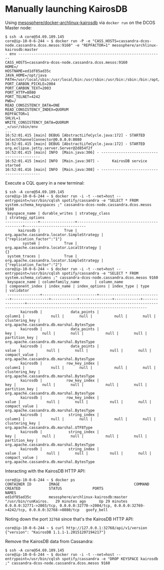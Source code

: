 # Manually launching KairosDB

Using [mesosphere/docker-archlinux-kairosdb](https://github.com/mesosphere/docker-archlinux-kairosdb/) via `docker run` on the DCOS Master node:

    $ ssh -A core@54.69.109.145 
    core@ip-10-0-6-244 ~ $ docker run -P -e "CASS_HOSTS=cassandra-dcos-node.cassandra.dcos.mesos:9160" -e "REPFACTOR=1" mesosphere/archlinux-kairosdb:master
    - env ------------------------------------------------------------------
    CASS_HOSTS=cassandra-dcos-node.cassandra.dcos.mesos:9160
    HOME=/
    HOSTNAME=ed1df85ad35c
    JAVA_HOME=/opt/java
    PATH=/usr/local/sbin:/usr/local/bin:/usr/sbin:/usr/bin:/sbin:/bin:/opt/java/bin
    PORT_CARBON_PICKLE=2004
    PORT_CARBON_TEXT=2003
    PORT_HTTP=8080
    PORT_TELNET=4242
    PWD=/
    READ_CONSISTENCY_DATA=ONE
    READ_CONSISTENCY_INDEX=QUORUM
    REPFACTOR=1
    SHLVL=1
    WRITE_CONSISTENCY_DATA=QUORUM
    _=/usr/sbin/env
    ...
    16:52:01.415 [main] DEBUG [AbstractLifeCycle.java:172] - STARTED SelectChannelConnector@0.0.0.0:8080
    16:52:01.415 [main] DEBUG [AbstractLifeCycle.java:172] - STARTED org.eclipse.jetty.server.Server@2d854f2f
    16:52:01.415 [main] INFO  [Main.java:306] - ------------------------------------------
    16:52:01.415 [main] INFO  [Main.java:307] -      KairosDB service started
    16:52:01.416 [main] INFO  [Main.java:308] - ------------------------------------------

Execute a CQL query in a new terminal:

    $ ssh -A core@54.69.109.145
    core@ip-10-0-6-244 ~ $ docker run -i -t --net=host --entrypoint=/usr/bin/cqlsh spotify/cassandra -e "SELECT * FROM system.schema_keyspaces ;" cassandra-dcos-node.cassandra.dcos.mesos 9160
     keyspace_name | durable_writes | strategy_class                              | strategy_options
    ---------------+----------------+---------------------------------------------+----------------------------
          kairosdb |           True | org.apache.cassandra.locator.SimpleStrategy | {"replication_factor":"1"}
            system |           True |  org.apache.cassandra.locator.LocalStrategy |                         {}
     system_traces |           True | org.apache.cassandra.locator.SimpleStrategy | {"replication_factor":"2"}
    core@ip-10-0-6-244 ~ $ docker run -i -t --net=host --entrypoint=/usr/bin/cqlsh spotify/cassandra -e "SELECT * FROM system.schema_columns ;" cassandra-dcos-node.cassandra.dcos.mesos 9160
     keyspace_name | columnfamily_name       | column_name                 | component_index | index_name | index_options | index_type | type           | validator
     ---------------+-------------------------+-----------------------------+-----------------+------------+---------------+------------+----------------+-----------------------------------------------------------------------------------------------------------------------------
           kairosdb |             data_points |                     column1 |            null |       null |          null |       null | clustering_key |                                                                                   org.apache.cassandra.db.marshal.BytesType
           kairosdb |             data_points |                         key |            null |       null |          null |       null |  partition_key |                                                                                   org.apache.cassandra.db.marshal.BytesType
           kairosdb |             data_points |                       value |            null |       null |          null |       null |  compact_value |                                                                                   org.apache.cassandra.db.marshal.BytesType
           kairosdb |           row_key_index |                     column1 |            null |       null |          null |       null | clustering_key |                                                                                   org.apache.cassandra.db.marshal.BytesType
           kairosdb |           row_key_index |                         key |            null |       null |          null |       null |  partition_key |                                                                                   org.apache.cassandra.db.marshal.BytesType
           kairosdb |           row_key_index |                       value |            null |       null |          null |       null |  compact_value |                                                                                   org.apache.cassandra.db.marshal.BytesType
           kairosdb |            string_index |                     column1 |            null |       null |          null |       null | clustering_key |                                                                                    org.apache.cassandra.db.marshal.UTF8Type
           kairosdb |            string_index |                         key |            null |       null |          null |       null |  partition_key |                                                                                   org.apache.cassandra.db.marshal.BytesType
           kairosdb |            string_index |                       value |            null |       null |          null |       null |  compact_value |                                                                                   org.apache.cassandra.db.marshal.BytesType

Interacting with the KairosDB HTTP API:

    core@ip-10-0-6-244 ~ $ docker ps
    CONTAINER ID        IMAGE                                  COMMAND                CREATED             STATUS              PORTS                                                                                                NAMES
    ed1df85ad35c        mesosphere/archlinux-kairosdb:master   "/usr/bin/runKairos.   29 minutes ago      Up 29 minutes       0.0.0.0:32771->2003/tcp, 0.0.0.0:32770->2004/tcp, 0.0.0.0:32769->4242/tcp, 0.0.0.0:32768->8080/tcp   goofy_bell

Noting down the port `32768` since that's the KairosDB HTTP API:

    core@ip-10-0-6-244 ~ $ curl http://127.0.0.1:32768/api/v1/version
    {"version": "KairosDB 1.1.1-1.20151207194217"}

Remove the KairosDB data from Cassandra:

    $ ssh -A core@54.69.109.145
    core@ip-10-0-6-244 ~ $ docker run -i -t --net=host --entrypoint=/usr/bin/cqlsh spotify/cassandra -e "DROP KEYSPACE kairosdb ;" cassandra-dcos-node.cassandra.dcos.mesos 9160
